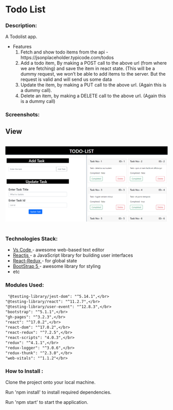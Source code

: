 # Todo List

 ### Description: ######
A Todolist app.

<ul>
  <li>Features
        <ol>
        <li>Fetch and show todo items from the api - https://jsonplaceholder.typicode.com/todos</li>
        <li>Add a todo item, By making a POST call to the above url (from where we are fetching) and save the item in react state. (This will be a dummy request, we won’t be able to add items to the server. But the request is valid and will send us some data</li>
        <li>Update the item, by making a PUT call to the above url. (Again this is a dummy call).</li>
        <li>Delete an item, by making a DELETE call to the above url. (Again this is a dummy call)</li>
        </ol>
  </li>
   
</ul>

### Screenshots: ######
<h2> View </h2>
</br>

<img src="https://github.com/AbhishekV9/Todo-list-React/blob/master/image/todo-list.png" />
</br>
</br>

### Technologies Stack: ######
<ul>
  <li><a href="https://code.visualstudio.com/">Vs Code </a>- awesome web-based text editor </li>
  <li><a href="https://reactjs.org/">Reactjs </a>- a JavaScript library for building user interfaces </li>
  <li><a href="https://react-redux.js.org/">React-Redux </a>- for global state </li>
  <li><a href="https://getbootstrap.com/">BootStrap 5 </a>- awesome library for styling </li>
  <li>etc </li>
</ul>

### Modules Used: ######

     "@testing-library/jest-dom": "^5.14.1",</br>
    "@testing-library/react": "^11.2.7",</br>
    "@testing-library/user-event": "^12.8.3",</br>
    "bootstrap": "^5.1.1",</br>
    "gh-pages": "^3.2.3",</br>
    "react": "^17.0.2",</br>
    "react-dom": "^17.0.2",</br>
    "react-redux": "^7.2.5",</br>
    "react-scripts": "4.0.3",</br>
    "redux": "^4.1.1",</br>
    "redux-logger": "^3.0.6",</br>
    "redux-thunk": "^2.3.0",</br>
    "web-vitals": "^1.1.2"</br>
 
 ### How to Install : ######
 
Clone the project onto your local machine.

Run 'npm install' to install required dependencies.

Run 'npm start' to start the application.


